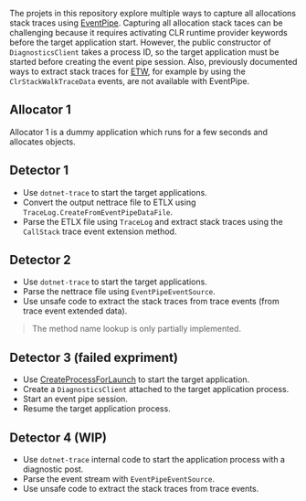 The projets in this repository explore multiple ways to capture all allocations stack traces using [EventPipe](https://learn.microsoft.com/en-us/dotnet/core/diagnostics/eventpipe). Capturing all allocation stack taces can be challenging because it requires activating CLR runtime provider keywords before the target application start. However, the public constructor of `DiagnosticsClient` takes a process ID, so the target application must be started before creating the event pipe session. Also, previously documented ways to extract stack traces for [ETW](https://github.com/microsoft/perfview/blob/main/documentation/TraceEvent/TraceEventProgrammersGuide.md), for example by using the `ClrStackWalkTraceData` events, are not available with EventPipe.

## Allocator 1

Allocator 1 is a dummy application which runs for a few seconds and allocates objects.

## Detector 1

- Use `dotnet-trace` to start the target applications.
- Convert the output nettrace file to ETLX using `TraceLog.CreateFromEventPipeDataFile`.
- Parse the ETLX file using `TraceLog` and extract stack traces using the `CallStack` trace event extension method.

## Detector 2

- Use `dotnet-trace` to start the target applications.
- Parse the  nettrace file using `EventPipeEventSource`.
- Use unsafe code to extract the stack traces from trace events (from trace event extended data).

> The method name lookup is only partially implemented.

## Detector 3 (failed expriment)

- Use [CreateProcessForLaunch](https://learn.microsoft.com/en-us/dotnet/core/unmanaged-api/debugging/createprocessforlaunch-function) to start the target application.
- Create a `DiagnosticsClient` attached to the target application process.
- Start an event pipe session.
- Resume the target application process.

## Detector 4 (WIP)

- Use `dotnet-trace` internal code to start the application process with a diagnostic post.
- Parse the event stream with `EventPipeEventSource`.
- Use unsafe code to extract the stack traces from trace events.
